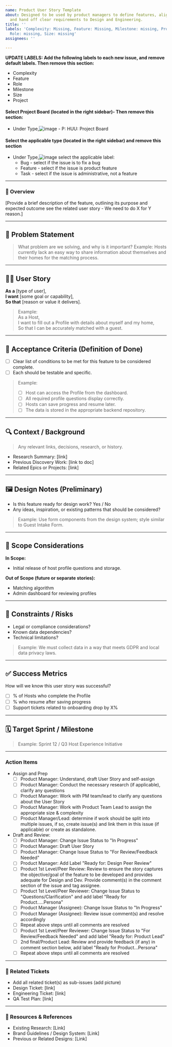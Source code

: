 ```yaml
---
name: Product User Story Template
about: Designed to be used by product managers to define features, align stakeholders,
  and hand off clear requirements to Design and Engineering.
title: ''
labels: 'Complexity: Missing, Feature: Missing, Milestone: missing, Project: Missing,
  Role: missing, Size: missing'
assignees: ''

---
```


**UPDATE LABELS: Add the following labels to each new issue, and remove default labels. Then remove this section:**
* Complexity
* Feature
* Role
* Milestone
* Size
* Project 
#### Select Project Board (located in the right sidebar)- Then remove this section:
- Under Type,![image](https://github.com/user-attachments/assets/aaf85aa9-ac24-41c7-aac5-e0fd10a3f5de) 
      - P: HUU: Project Board
#### Select the applicable type (located in the right sidebar) and remove this section
- Under Type,![image](https://github.com/user-attachments/assets/aaf85aa9-ac24-41c7-aac5-e0fd10a3f5de) select the applicable label:
   - Bug - select if the issue is to fix a bug
   - Feature - select if the issue is product feature
   - Task - select if the issue is administrative, not a feature
---

### 🧩 Overview
[Provide a brief description of the feature, outlining its purpose and expected outcome see the related user story - We need to do X for Y reason.]

---

## 🧠 Problem Statement
> What problem are we solving, and why is it important?
> Example: Hosts currently lack an easy way to share information about themselves and their homes for the matching process.

---

## 🙋‍♀️ User Story
**As a** [type of user],  
**I want** [some goal or capability],  
**So that** [reason or value it delivers].

> Example:  
> As a Host,  
> I want to fill out a Profile with details about myself and my home,  
> So that I can be accurately matched with a guest.

---

## 🎯 Acceptance Criteria (Definition of Done)
- [ ] Clear list of conditions to be met for this feature to be considered complete.
- [ ] Each should be testable and specific.
  
> Example:
> - [ ] Host can access the Profile from the dashboard.
> - [ ] All required profile questions display correctly.
> - [ ] Hosts can save progress and resume later.
> - [ ] The data is stored in the appropriate backend repository.

---

## 🔍 Context / Background
> Any relevant links, decisions, research, or history.

- Research Summary: [link]
- Previous Discovery Work: [link to doc]
- Related Epics or Projects: [link]

---

## 🖼️ Design Notes (Preliminary)
- Is this feature ready for design work? Yes / No
- Any ideas, inspiration, or existing patterns that should be considered?
> Example: Use form components from the design system; style similar to Guest Intake Form.

---

## 📌 Scope Considerations
**In Scope:**
- Initial release of host profile questions and storage.

**Out of Scope (future or separate stories):**
- Matching algorithm
- Admin dashboard for reviewing profiles

---

## 🛑 Constraints / Risks
- Legal or compliance considerations?
- Known data dependencies?
- Technical limitations?

> Example: We must collect data in a way that meets GDPR and local data privacy laws.

---

## ✅ Success Metrics
How will we know this user story was successful?

- [ ] % of Hosts who complete the Profile
- [ ] % who resume after saving progress
- [ ] Support tickets related to onboarding drop by X%

---

## 🗓️ Target Sprint / Milestone
> Example: Sprint 12 / Q3 Host Experience Initiative

---

### Action Items
- Assign and Prep
  - [ ] Product Manager: Understand, draft User Story and self-assign 
  - [ ] Product Manager: Conduct the necessary research (if applicable), clarify any questions
  - [ ] Product Manager: Work with PM team/lead to clarify any questions about the User Story
  - [ ] Product Manager: Work with Product Team Lead to assign the appropriate size & complexity
  - [ ] Product Manager/Lead: determine if work should be split into multiple issues, if so, create issue(s) and link them in this issue (if applicable) or create as standalone.
- Draft and Review:
  - [ ] Product Manager: Change Issue Status to "In Progress"
  - [ ] Product Manager: Draft User Story 
  - [ ] Product Manager: Change Issue Status to "For Review/Feedback Needed"
  - [ ] Product Manager: Add Label "Ready for: Design Peer Review"
  - [ ] Product 1st Level/Peer Review: Review to ensure the story captures the objective/goal of the feature to be developed and provides adequate for Design and Dev.  Provide comment(s) in the comment section of the issue and tag assignee.
  - [ ] Product 1st Level/Peer Reviewer: Change Issue Status to "Questions/Clarification" and add label "Ready for Product.....Persona"
  - [ ] Product Manager (Assignee): Change Issue Status to "In Progress"
  - [ ] Product Manager (Assignee): Review issue comment(s) and resolve accordingly
  - [ ] Repeat above steps until all comments are resolved
  - [ ] Product 1st Level/Peer Reviewer: Change Issue Status to "For Review/Feedback Needed" and add label "Ready for: Product Lead"
  - [ ] 2nd final/Product Lead: Review and provide feedback (if any) in comment section below, add label "Ready for Product...Persona"
  - [ ] Repeat above steps until all comments are resolved 

---

### 🔗 Related Tickets
- Add all related ticket(s) as sub-issues (add picture)
- Design Ticket: [link]
- Engineering Ticket: [link]
- QA Test Plan: [link]

---
### 📎 Resources & References

- Existing Research: [Link]
- Brand Guidelines / Design System: [Link]
- Previous or Related Designs: [Link]
